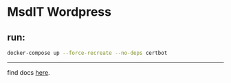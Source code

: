 # MsdIT Wordpress

## run:

```bash
docker-compose up --force-recreate --no-deps certbot
```

---
find docs [here](https://www.digitalocean.com/community/tutorials/how-to-install-wordpress-with-docker-compose).
